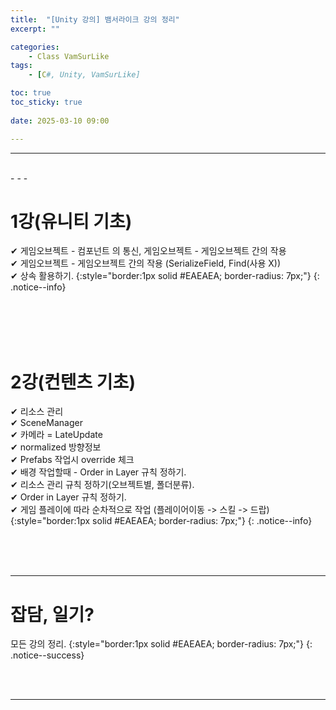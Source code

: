 ```yaml
---
title:  "[Unity 강의] 뱀서라이크 강의 정리"
excerpt: ""

categories:
    - Class VamSurLike
tags:
    - [C#, Unity, VamSurLike]

toc: true
toc_sticky: true
 
date: 2025-03-10 09:00

---
```

- - -


<br>
- - - 

# 1강(유니티 기초)
✔ 게임오브젝트 - 컴포넌트 의 통신, 게임오브젝트 - 게임오브젝트 간의 작용  
✔ 게임오브젝트 - 게임오브젝트 간의 작용 (SerializeField, Find(사용 X))  
✔ 상속 활용하기.
{:style="border:1px solid #EAEAEA; border-radius: 7px;"}
{: .notice--info}  

<br><br><br><br>

# 2강(컨텐츠 기초)
✔ 리소스 관리  
✔ SceneManager  
✔ 카메라 = LateUpdate  
✔ normalized 방향정보  
✔ Prefabs 작업시 override 체크  
✔ 배경 작업할때 - Order in Layer 규칙 정하기.  
✔ 리소스 관리 규칙 정하기(오브젝트별, 폴더분류).  
✔ Order in Layer 규칙 정하기.  
✔ 게임 플레이에 따라 순차적으로 작업 (플레이어이동 -> 스킬 -> 드랍)  
{:style="border:1px solid #EAEAEA; border-radius: 7px;"}
{: .notice--info}  



<br><br><br>
- - - 

# 잡담, 일기?
모든 강의 정리.
{:style="border:1px solid #EAEAEA; border-radius: 7px;"}
{: .notice--success}  


<br><br>
- - -